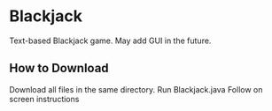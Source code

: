 # Blackjack
Text-based Blackjack game. May add GUI in the future.

How to Download
--------------------------------------------------------------------------------------------------
Download all files in the same directory.
Run Blackjack.java
Follow on screen instructions
